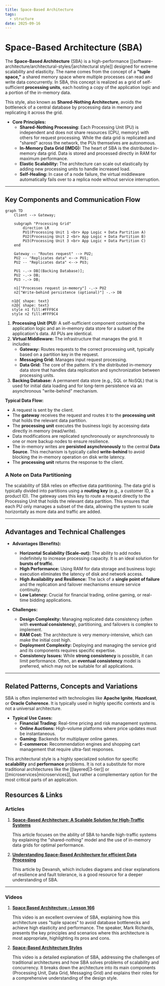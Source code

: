 ```yaml
---
title: Space-Based Architecture
tags:
  - structure
date: 2025-09-16
---
```

# Space-Based Architecture (SBA)

The **Space-Based Architecture** (SBA) is a high-performance [[software-architecture/architectural-styles/|architectural style]] designed for extreme scalability and elasticity. The name comes from the concept of a **"tuple space,"** a shared memory space where multiple processes can read and write data concurrently. In SBA, this concept is realized as a grid of self-sufficient **processing units**, each hosting a copy of the application logic and a portion of the in-memory data.

This style, also known as **Shared-Nothing Architecture**, avoids the bottleneck of a central database by processing data in memory and replicating it across the grid.

* **Core Principles:**
    * **Shared-Nothing Processing:** Each Processing Unit (PU) is independent and does not share resources (CPU, memory) with others for request processing. While the data grid is replicated and "shared" across the network, the PUs themselves are autonomous.
    * **In-Memory Data Grid (IMDG):** The heart of SBA is the distributed in-memory data grid. Data is stored and processed directly in RAM for maximum performance.
    * **Elastic Scalability:** The architecture can scale out elastically by adding new processing units to handle increased load.
    * **Self-Healing:** In case of a node failure, the virtual middleware automatically fails over to a replica node without service interruption.

---

## Key Components and Communication Flow

```mermaid
graph TD
    Client --> Gateway;
    
    subgraph "Processing Grid"
        direction LR
        PU1(Processing Unit 1 <br> App Logic + Data Partition A)
        PU2(Processing Unit 2 <br> App Logic + Data Partition B)
        PU3(Processing Unit 3 <br> App Logic + Data Partition C)
    end

    Gateway -- "Routes request" --> PU2;
    PU2 -- "Replicates data" <--> PU1;
    PU2 -- "Replicates data" <--> PU3;

    PU1 -.-> DB[(Backing Database)];
    PU2 -.-> DB;
    PU3 -.-> DB;

    n1["Processes request in-memory"] -.-> PU2
    n2["Write-behind persistence (optional)"] -.-> DB

   n1@{ shape: text}
   n2@{ shape: text}
   style n1 fill:#FFF9C4
   style n2 fill:#FFF9C4
```

1.  **Processing Unit (PU):** A self-sufficient component containing the application logic and an in-memory data store for a subset of the application's data. All PUs are identical.
2.  **Virtual Middleware:** The infrastructure that manages the grid. It includes:
    *   **Gateway:** Routes requests to the correct processing unit, typically based on a partition key in the request.
    *   **Messaging Grid:** Manages input request processing.
    *   **Data Grid:** The core of the pattern. It's the distributed in-memory data store that handles data replication and synchronization between processing units.
3.  **Backing Database:** A permanent data store (e.g., SQL or NoSQL) that is used for initial data loading and for long-term persistence via an asynchronous "write-behind" mechanism.

**Typical Data Flow:**
* A request is sent by the client.
* The **gateway** receives the request and routes it to the **processing unit** that holds the relevant data partition.
* The **processing unit** executes the business logic by accessing data directly in memory (read/write).
* Data modifications are replicated synchronously or asynchronously to one or more backup nodes to ensure resilience.
* The in-memory writes are **persisted asynchronously** to the central **Data Source**. This mechanism is typically called **write-behind** to avoid blocking the in-memory operation on disk write latency.
* The **processing unit** returns the response to the client.

### A Note on Data Partitioning

The scalability of SBA relies on effective data partitioning. The data grid is typically divided into partitions using a **routing key** (e.g., a customer ID, a product ID). The gateway uses this key to route a request directly to the Processing Unit that holds the relevant data partition. This ensures that each PU only manages a subset of the data, allowing the system to scale horizontally as more data and traffic are added.

---

## Advantages and Technical Challenges

* **Advantages (Benefits):**
    * **Horizontal Scalability (Scale-out):** The ability to add nodes indefinitely to increase processing capacity. It is an ideal solution for **bursts of traffic**.
    * **High Performance:** Using RAM for data storage and business logic execution eliminates the latency of disk and network access.
    * **High Availability and Resilience:** The lack of a **single point of failure** and the replication and failover mechanisms ensure service continuity.
    * **Low Latency:** Crucial for financial trading, online gaming, or real-time bidding applications.

* **Challenges:**
    * **Design Complexity:** Managing replicated data consistency (often with **eventual consistency**), partitioning, and failovers is complex to implement.
    * **RAM Cost:** The architecture is very memory-intensive, which can make the initial cost high.
    * **Deployment Complexity:** Deploying and managing the service grid and its components requires specific expertise.
    * **Consistency Issues:** While **strong consistency** is possible, it can limit performance. Often, an **eventual consistency** model is preferred, which may not be suitable for all applications.

---

## Related Patterns, Concepts and Variations

SBA is often implemented with technologies like **Apache Ignite**, **Hazelcast**, or **Oracle Coherence**. It is typically used in highly specific contexts and is not a universal architecture.

* **Typical Use Cases:**
    * **Financial Trading:** Real-time pricing and risk management systems.
    * **Online Auctions:** High-volume platforms where price updates must be instantaneous.
    * **Gaming:** Backends for multiplayer online games.
    * **E-commerce:** Recommendation engines and shopping cart management that require ultra-fast responses.

This architectural style is a highly specialized solution for specific **scalability** and **performance** problems. It is not a substitute for more traditional architectures like the [[layered|3-tier]] or [[microservices|microservices]], but rather a complementary option for the most critical parts of an application.

## **Resources & Links**

### **Articles**

1.  **[Space-Based Architecture: A Scalable Solution for High-Traffic Systems](https://simsonmoses.medium.com/space-based-architecture-a-scalable-solution-for-high-traffic-systems-6c8ad3fa31fb)**
    
    This article focuses on the ability of SBA to handle high-traffic systems by explaining the "shared-nothing" model and the use of in-memory data grids for optimal performance.

2.  **[Understanding Space-Based Architecture for efficient Data Processing](https://machine-learning-made-simple.medium.com/understanding-space-based-architecture-for-efficient-data-processing-68896a42b991)**
    
    This article by Devansh, which includes diagrams and clear explanations of resilience and fault tolerance, is a good resource for a deeper understanding of SBA.

---

### **Videos**

1.  **[Space Based Architecture - Lesson 166](https://www.youtube.com/watch?v=0nXKFwTEQHY)**
    
    This video is an excellent overview of SBA, explaining how this architecture uses "tuple spaces" to avoid database bottlenecks and achieve high elasticity and performance. The speaker, Mark Richards, presents the key principles and scenarios where this architecture is most appropriate, highlighting its pros and cons.

2.  **[Space-Based Architecture Styles](https://www.youtube.com/watch?v=b33qSmRwhgw&t)**
    
    This video is a detailed explanation of SBA, addressing the challenges of traditional architectures and how SBA solves problems of scalability and concurrency. It breaks down the architecture into its main components (Processing Unit, Data Grid, Messaging Grid) and explains their roles for a comprehensive understanding of the design style.